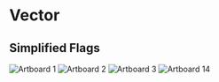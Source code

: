 # Vector
## Simplified Flags
![Artboard 1](https://user-images.githubusercontent.com/70280999/119907330-42bb8e00-bf0d-11eb-8ae7-69ef66e22321.png)
![Artboard 2](https://user-images.githubusercontent.com/70280999/119907522-b5c50480-bf0d-11eb-8ef9-ad5f9b4abdb5.png)
![Artboard 3](https://user-images.githubusercontent.com/70280999/119907541-bf4e6c80-bf0d-11eb-81ff-d9ea39a570c7.png)
![Artboard 14](https://user-images.githubusercontent.com/70280999/119907556-c4132080-bf0d-11eb-9f8e-08ed6e22b131.png)


